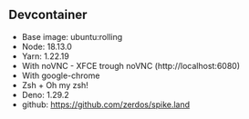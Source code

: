 ## Devcontainer

- Base image: ubuntu:rolling
- Node: 18.13.0
- Yarn: 1.22.19
- With noVNC - XFCE trough noVNC (http://localhost:6080)
- With google-chrome
- Zsh + Oh my zsh!
- Deno: 1.29.2
- github: https://github.com/zerdos/spike.land
